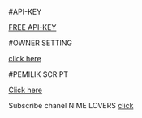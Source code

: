 #API-KEY

[ FREE API-KEY ](https://apidhani.herokuapp.com/docs/downloader)

#OWNER SETTING

[ click here ](setting.json)

#PEMILIK SCRIPT

[ Click here ](https://github.com/SAKUTA123/ItsMeHerman)

Subscribe chanel NIME LOVERS [ click ](https://youtube.com/channel/UCZb_hT4d12AiKG0nSkWQh3Q)
